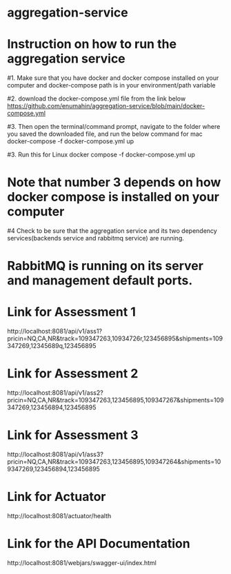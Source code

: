 # aggregation-service

# Instruction on how to run the aggregation service

#1. Make sure that you have docker and docker compose installed on your computer and docker-compose path is in your environment/path variable

#2. download the docker-compose.yml file from the link below
https://github.com/enumahin/aggregation-service/blob/main/docker-compose.yml

#3. Then open the terminal/command prompt, navigate to the folder where you saved the downloaded file, and run the below command for mac
docker-compose -f docker-compose.yml up

#3. Run this for Linux
docker compose -f docker-compose.yml up

# Note that number 3 depends on how docker compose is installed on your computer

#4 Check to be sure that the aggregation service and its two dependency services(backends service and rabbitmq service) are running. 

# RabbitMQ is running on its server and management default ports.

# Link for Assessment 1
http://localhost:8081/api/v1/ass1?pricin=NQ,CA,NR&track=109347263,10934726r,123456895&shipments=109347269,12345689q,123456895

# Link for Assessment 2
http://localhost:8081/api/v1/ass2?pricin=NQ,CA,NR&track=109347263,123456895,109347267&shipments=109347269,123456894,123456895

# Link for Assessment 3
http://localhost:8081/api/v1/ass3?pricin=NQ,CA,NR&track=109347263,123456895,109347264&shipments=109347269,123456894,123456895

# Link for Actuator
http://localhost:8081/actuator/health

# Link for the API Documentation
http://localhost:8081/webjars/swagger-ui/index.html
